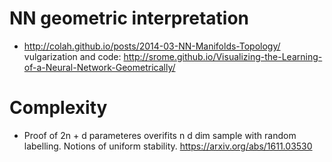  # NN geometric interpretation
 
 * http://colah.github.io/posts/2014-03-NN-Manifolds-Topology/
   vulgarization and code: http://srome.github.io/Visualizing-the-Learning-of-a-Neural-Network-Geometrically/
 
 # Complexity 
 
* Proof of 2n + d parameteres overifits n d dim sample with random labelling.
  Notions of uniform stability.
  https://arxiv.org/abs/1611.03530 

 
